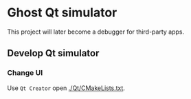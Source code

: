 # Ghost Qt simulator
This project will later become a debugger for third-party apps.  

## Develop Qt simulator  
### Change UI
Use `Qt Creator` open [./Qt/CMakeLists.txt](./Qt/CMakeLists.txt).  
